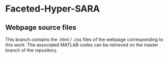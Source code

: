 # Faceted-Hyper-SARA 

## Webpage source files 
This branch contains the .html / .css files of the webpage corresponding to this work. 
The associated MATLAB codes can be retrieved on the master branch of the repository.